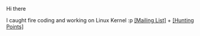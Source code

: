 

<!--

### Hi there 👋

Here are some ideas to get you started:

- 🔭 I’m currently working on ...
- 🌱 I’m currently learning ...
- 👯 I’m looking to collaborate on ...
- 🤔 I’m looking for help with ...
- 💬 Ask me about ...
- 📫 How to reach me: ...
- 😄 Pronouns: ...
- ⚡ Fun fact: ...

Shout out to the great hackers:
- Unix:  Ken Thompson, Dennis Ritchie
- GNU:   Richard Stallman
- Linux: Linus Torvalds, Paul E. McKenney
...

-->

Hi there 

I caught fire coding and working on Linux Kernel :p [[Mailing List]](https://lore.kernel.org/all/?q=f:Lance+Yang) + [[Hunting Points]](https://git.kernel.org/pub/scm/linux/kernel/git/torvalds/linux.git/log/?qt=author&q=Lance+Yang)

<!--
$ git log --use-mailmap --author="lance.yang@linux.dev" --oneline

bit.ly/4jnu9p8 -> https://lore.kernel.org/all/?q=f:Lance+Yang
bit.ly/4lwDfBH -> https://git.kernel.org/pub/scm/linux/kernel/git/torvalds/linux.git/log/?qt=author&q=Lance+Yang
-->

